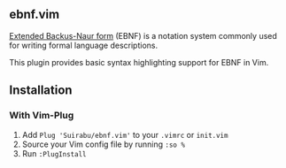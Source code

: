 ## ebnf.vim

[Extended Backus-Naur form](https://en.wikipedia.org/wiki/Extended_Backus%E2%80%93Naur_form)
(EBNF) is a notation system commonly used for writing formal language descriptions.

This plugin provides basic syntax highlighting support for EBNF in Vim.

## Installation

### With Vim-Plug

1. Add `Plug 'Suirabu/ebnf.vim'` to your `.vimrc` or `init.vim`
2. Source your Vim config file by running `:so %`
3. Run `:PlugInstall`
